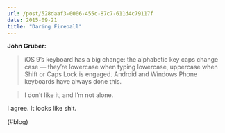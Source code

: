 ```yaml
---
url: /post/528daaf3-0006-455c-87c7-611d4c79117f
date: 2015-09-21
title: "Daring Fireball"
---
```


**John Gruber:**



> iOS 9’s keyboard has a big change: the alphabetic key caps change case — they’re lowercase when typing lowercase, uppercase when Shift or Caps Lock is engaged. Android and Windows Phone keyboards have always done this.

    

> I don’t like it, and I’m not alone. 



I agree. It looks like shit.



(#blog)